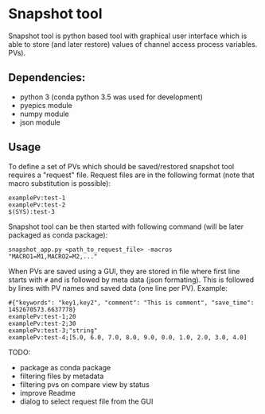 # Snapshot tool
Snapshot tool is python based tool with graphical user interface which is able to store (and later restore) values of channel access process variables. PVs). 

## Dependencies:
 - python 3 (conda python 3.5 was used for development)
 - pyepics module
 - numpy module
 - json module


## Usage
To define a set of PVs which should be saved/restored snapshot tool requires a "request" file. Request files are in the following format (note that macro substitution is possible):

```
examplePv:test-1
examplePv:test-2
$(SYS):test-3
```
Snapshot tool can be then started with following command (will be later packaged as conda package):
```
snapshot_app.py <path_to_request_file> -macros "MACRO1=M1,MACRO2=M2,..."
```
When PVs are saved using a GUI, they are stored in file where first line starts with `#` and is followed by meta data (json formating). This is followed by lines with PV names and saved data (one line per PV). Example:

```
#{"keywords": "key1,key2", "comment": "This is comment", "save_time": 1452670573.6637778}
examplePv:test-1;20
examplePv:test-2;30
examplePv:test-3;"string"
examplePv:test-4;[5.0, 6.0, 7.0, 8.0, 9.0, 0.0, 1.0, 2.0, 3.0, 4.0]
```


TODO:
- package as conda package
- filtering files by metadata
- filtering pvs on compare view by status
- improve Readme
- dialog to select request file from the GUI